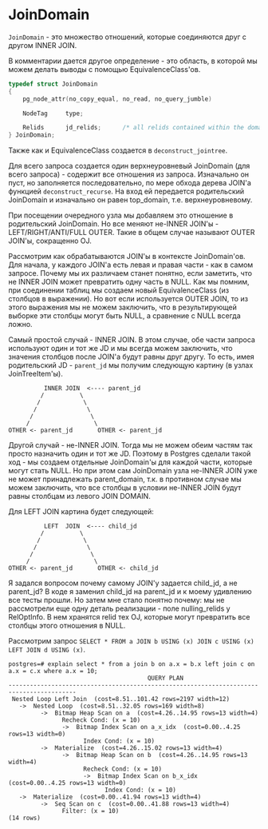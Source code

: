 # JoinDomain

`JoinDomain` - это множество отношений, которые соединяются друг с другом INNER JOIN.

В комментарии дается другое определение - это область, в которой мы можем делать выводы с помощью EquivalenceClass'ов.

```c
typedef struct JoinDomain
{
	pg_node_attr(no_copy_equal, no_read, no_query_jumble)

	NodeTag		type;

	Relids		jd_relids;		/* all relids contained within the domain */
} JoinDomain;
```

Также как и EquivalenceClass создается в `deconstruct_jointree`.

Для всего запроса создается один верхнеуровневый JoinDomain (для всего запроса) - содержит все отношения из запроса.
Изначально он пуст, но заполняется последовательно, по мере обхода дерева JOIN'а функцией `deconstruct_recurse`.
На вход ей передается родительский JoinDomain и изначально он равен top_domain, т.е. верхнеуровневому.

При посещении очередного узла мы добавляем это отношение в родительский JoinDomain. Но все меняют не-INNER JOIN'ы - LEFT/RIGHT/ANTI/FULL OUTER. Такие в общем случае называют OUTER JOIN'ы, сокращенно OJ.

Рассмотрим как обрабатываются JOIN'ы в контексте JoinDomain'ов. Для начала, у каждого JOIN'а есть левая и правая части - как в самом запросе.
Почему мы их различаем станет понятно, если заметить, что не INNER JOIN может превратить одну часть в NULL. Как мы помним, при соединении таблиц мы создаем новый EquivalenceClass (из столбцов в выражении). Но вот если используется OUTER JOIN, то из этого выражения мы не можем заключить, что в результирующей выборке эти столбцы могут быть NULL, а сравнение с NULL всегда ложно.

Самый простой случай - INNER JOIN. В этом случае, обе части запроса используют один и тот же JD и мы всегда можем заключить, что значения столбцов после JOIN'а будут равны друг другу. То есть, имея родительский JD - `parent_jd` мы получим следующую картину (в узлах JoinTreeItem'ы).

```text
          INNER JOIN  <---- parent_jd
         /          \
        /            \
       /              \
      /                \
     /                  \
OTHER <- parent_jd       OTHER <- parent_jd
```

Другой случай - не-INNER JOIN. Тогда мы не можем обеим частям так просто назначить один и тот же JD. Поэтому в Postgres сделали такой ход - мы создаем отдельные JoinDomain'ы для каждой части, которые могут стать NULL. Но при этом сам JoinDomain узла не-INNER JOIN уже не может принадлежать parent_domain, т.к. в противном случае мы можем заключить, что все столбцы в условии не-INNER JOIN будут равны столбцам из левого JOIN DOMAIN.

Для LEFT JOIN картина будет следующей:

```text
          LEFT  JOIN  <---- child_jd
         /          \
        /            \
       /              \
      /                \
     /                  \
OTHER <- parent_jd       OTHER <- child_jd
```

Я задался вопросом почему самому JOIN'у задается child_jd, а не parent_jd? В коде я заменил child_jd на parent_jd и к моему удивлению все тесты прошли. Но затем мне стало понятно почему: мы не рассмотрели еще одну деталь реализации - поле nulling_relids у RelOptInfo. В нем хранятся relid тех OJ, которые могут превратить все столбцы этого отношения в NULL.

Рассмотрим запрос `SELECT * FROM a JOIN b USING (x) JOIN c USING (x) LEFT JOIN d USING (x)`.

```text
postgres=# explain select * from a join b on a.x = b.x left join c on a.x = c.x where a.x = 10;
                                       QUERY PLAN                                        
-----------------------------------------------------------------------------------------
 Nested Loop Left Join  (cost=8.51..101.42 rows=2197 width=12)
   ->  Nested Loop  (cost=8.51..32.05 rows=169 width=8)
         ->  Bitmap Heap Scan on a  (cost=4.26..14.95 rows=13 width=4)
               Recheck Cond: (x = 10)
               ->  Bitmap Index Scan on a_x_idx  (cost=0.00..4.25 rows=13 width=0)
                     Index Cond: (x = 10)
         ->  Materialize  (cost=4.26..15.02 rows=13 width=4)
               ->  Bitmap Heap Scan on b  (cost=4.26..14.95 rows=13 width=4)
                     Recheck Cond: (x = 10)
                     ->  Bitmap Index Scan on b_x_idx  (cost=0.00..4.25 rows=13 width=0)
                           Index Cond: (x = 10)
   ->  Materialize  (cost=0.00..41.94 rows=13 width=4)
         ->  Seq Scan on c  (cost=0.00..41.88 rows=13 width=4)
               Filter: (x = 10)
(14 rows)
```
